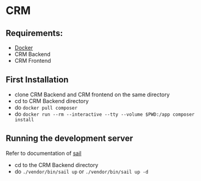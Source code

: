 # CRM

## Requirements:
 - [Docker](https://www.docker.com/) 
 - CRM Backend
 - CRM Frontend

## First Installation
- clone CRM Backend and CRM frontend on the same directory
- cd to CRM Backend directory
- do `docker pull composer` 
- do `docker run --rm --interactive --tty --volume $PWD:/app composer install`

## Running the development server

Refer to documentation of [sail](https://laravel.com/docs/9.x/sail)

- cd to the CRM Backend directory
- do `./vendor/bin/sail up` or `./vendor/bin/sail up -d` 

